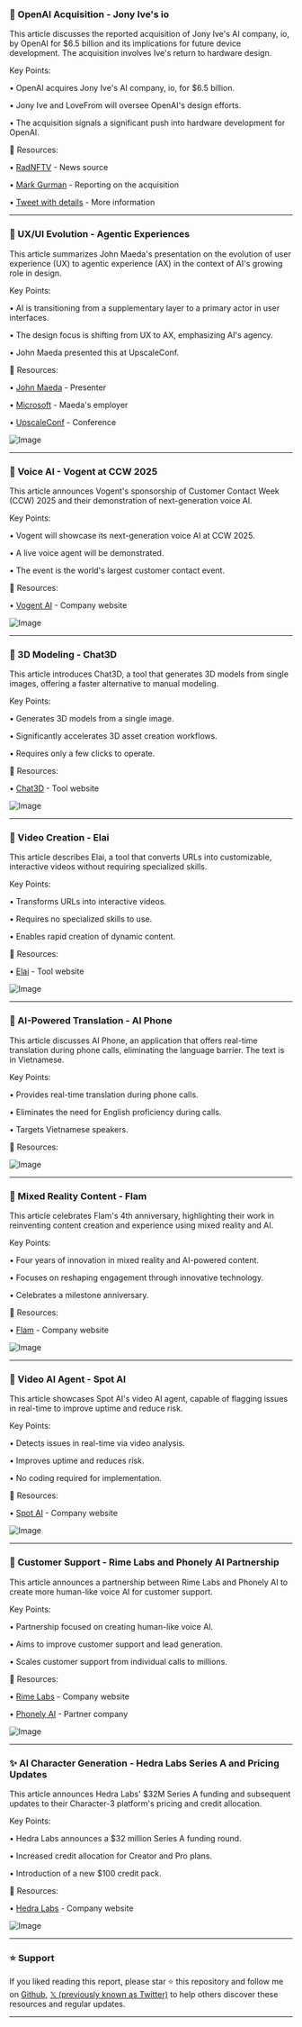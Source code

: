 ### 🤖 OpenAI Acquisition - Jony Ive's io

This article discusses the reported acquisition of Jony Ive's AI company, io, by OpenAI for $6.5 billion and its implications for future device development.  The acquisition involves Ive's return to hardware design.

Key Points:

• OpenAI acquires Jony Ive's AI company, io, for $6.5 billion.


• Jony Ive and LoveFrom will oversee OpenAI's design efforts.


• The acquisition signals a significant push into hardware development for OpenAI.


🔗 Resources:

• [RadNFTV](https://x.com/RadNFTV) - News source


• [Mark Gurman](https://x.com/markgurman) - Reporting on the acquisition


• [Tweet with details](https://x.com/markgurman/status/1925235383102812491) - More information


---

### 🤖 UX/UI Evolution - Agentic Experiences

This article summarizes John Maeda's presentation on the evolution of user experience (UX) to agentic experience (AX) in the context of AI's growing role in design.

Key Points:

• AI is transitioning from a supplementary layer to a primary actor in user interfaces.


• The design focus is shifting from UX to AX, emphasizing AI's agency.


•  John Maeda presented this at UpscaleConf.


🔗 Resources:

• [John Maeda](https://x.com/johnmaeda) - Presenter


• [Microsoft](https://x.com/Microsoft) - Maeda's employer


• [UpscaleConf](https://x.com/upscaleconf) - Conference


![Image](https://pbs.twimg.com/media/GrfQAY3boAM1bcx?format=jpg&name=small)

---

### 🚀 Voice AI - Vogent at CCW 2025

This article announces Vogent's sponsorship of Customer Contact Week (CCW) 2025 and their demonstration of next-generation voice AI.

Key Points:

• Vogent will showcase its next-generation voice AI at CCW 2025.


•  A live voice agent will be demonstrated.


• The event is the world's largest customer contact event.


🔗 Resources:

• [Vogent AI](https://x.com/vogentai) - Company website


![Image](https://pbs.twimg.com/media/Grfj7cKboAE8cQR?format=jpg&name=small)

---

### 🚀 3D Modeling - Chat3D

This article introduces Chat3D, a tool that generates 3D models from single images, offering a faster alternative to manual modeling.

Key Points:

• Generates 3D models from a single image.


•  Significantly accelerates 3D asset creation workflows.


•  Requires only a few clicks to operate.



🔗 Resources:

• [Chat3D](https://x.com/Chat3D_) - Tool website


![Image](https://pbs.twimg.com/amplify_video_thumb/1925167207752802304/img/zNVbR1RHrcRLDh11.jpg)

---

### 🚀 Video Creation - Elai

This article describes Elai, a tool that converts URLs into customizable, interactive videos without requiring specialized skills.

Key Points:

• Transforms URLs into interactive videos.


• Requires no specialized skills to use.


•  Enables rapid creation of dynamic content.


🔗 Resources:

• [Elai](https://panop.to/3YTCglE) - Tool website


![Image](https://pbs.twimg.com/media/Grez1FwXEAAz7Tu?format=jpg&name=small)

---

### 🤖 AI-Powered Translation - AI Phone

This article discusses AI Phone, an application that offers real-time translation during phone calls, eliminating the language barrier.  The text is in Vietnamese.

Key Points:

• Provides real-time translation during phone calls.


• Eliminates the need for English proficiency during calls.


•  Targets Vietnamese speakers.


🔗 Resources:


![Image](https://pbs.twimg.com/amplify_video_thumb/1925122294294208512/img/SWd2GUtXjER_fvAo.jpg)

---

### 🤖 Mixed Reality Content - Flam

This article celebrates Flam's 4th anniversary, highlighting their work in reinventing content creation and experience using mixed reality and AI.

Key Points:

•  Four years of innovation in mixed reality and AI-powered content.


•  Focuses on reshaping engagement through innovative technology.


• Celebrates a milestone anniversary.


🔗 Resources:

• [Flam](https://x.com/flamappofficial) - Company website


![Image](https://pbs.twimg.com/amplify_video_thumb/1925113221452541953/img/YmFWOPWuxukT45Xf.jpg)

---

### 🤖 Video AI Agent - Spot AI

This article showcases Spot AI's video AI agent, capable of flagging issues in real-time to improve uptime and reduce risk.

Key Points:

• Detects issues in real-time via video analysis.


• Improves uptime and reduces risk.


•  No coding required for implementation.


🔗 Resources:

• [Spot AI](https://x.com/spot_ai) - Company website


![Image](https://pbs.twimg.com/media/GraWk8FbAAEq7DG?format=jpg&name=small)

---

### 🤖 Customer Support - Rime Labs and Phonely AI Partnership

This article announces a partnership between Rime Labs and Phonely AI to create more human-like voice AI for customer support.

Key Points:

• Partnership focused on creating human-like voice AI.


• Aims to improve customer support and lead generation.


• Scales customer support from individual calls to millions.


🔗 Resources:

• [Rime Labs](https://x.com/rimelabs) - Company website


• [Phonely AI](https://x.com/phonely_ai) - Partner company


![Image](https://pbs.twimg.com/media/GrZi-fIbYAAEadx?format=png&name=small)

---

### ✨ AI Character Generation - Hedra Labs Series A and Pricing Updates

This article announces Hedra Labs' $32M Series A funding and subsequent updates to their Character-3 platform's pricing and credit allocation.

Key Points:

• Hedra Labs announces a $32 million Series A funding round.


• Increased credit allocation for Creator and Pro plans.


•  Introduction of a new $100 credit pack.


🔗 Resources:

• [Hedra Labs](https://x.com/hedra_labs) - Company website


![Image](https://pbs.twimg.com/amplify_video_thumb/1924885520775061504/img/_3sQ6HcMO877cc16.jpg)


---

### ⭐️ Support

If you liked reading this report, please star ⭐️ this repository and follow me on [Github](https://github.com/Drix10), [𝕏 (previously known as Twitter)](https://x.com/DRIX_10_) to help others discover these resources and regular updates.

---